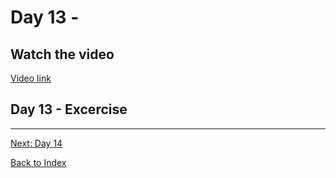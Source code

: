 # Day 13 - 



## Watch the video

[Video link](https://www.youtube.com/watch?v=)

## Day 13 - Excercise


---
[Next: Day 14](14-day14.md)

[Back to Index](index.md)
